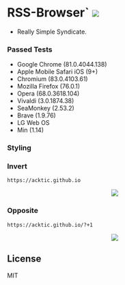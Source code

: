 # RSS-Browser` <img src='https://img.shields.io/github/license/acktic/acktic.github.io?style=social'>

  - Really Simple Syndicate.
  
### Passed Tests

* Google Chrome (81.0.4044.138)
* Apple Mobile Safari iOS (9+)
* Chromium (83.0.4103.61)
* Mozilla Firefox (76.0.1)
* Opera (68.0.3618.104) 
* Vivaldi (3.0.1874.38)
* SeaMonkey (2.53.2) 
* Brave (1.9.76) 
* LG Web OS
* Min (1.14)

### Styling

### Invert
`https://acktic.github.io`
<p align='center'><img src='http://acktic.github.io/images/wall.png'></p>

### Opposite
`https://acktic.github.io/?+1`
<p align='center'><img src='http://acktic.github.io/images/visual.png'></p>

License
----

MIT
